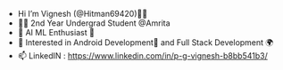 - Hi I’m Vignesh (@Hitman69420)🧑‍💻
- 🧑‍🎓 2nd Year Undergrad Student @Amrita 
- 🌱 AI ML Enthusiast 🧠
- 💞️ Interested in Android Development📲 and Full Stack Development 🌍
- 📫 LinkedIN : https://www.linkedin.com/in/p-g-vignesh-b8bb541b3/
  

<!---
Hitman69420/Hitman69420 is a ✨ special ✨ repository because its `README.md` (this file) appears on your GitHub profile.
You can click the Preview link to take a look at your changes.
--->
